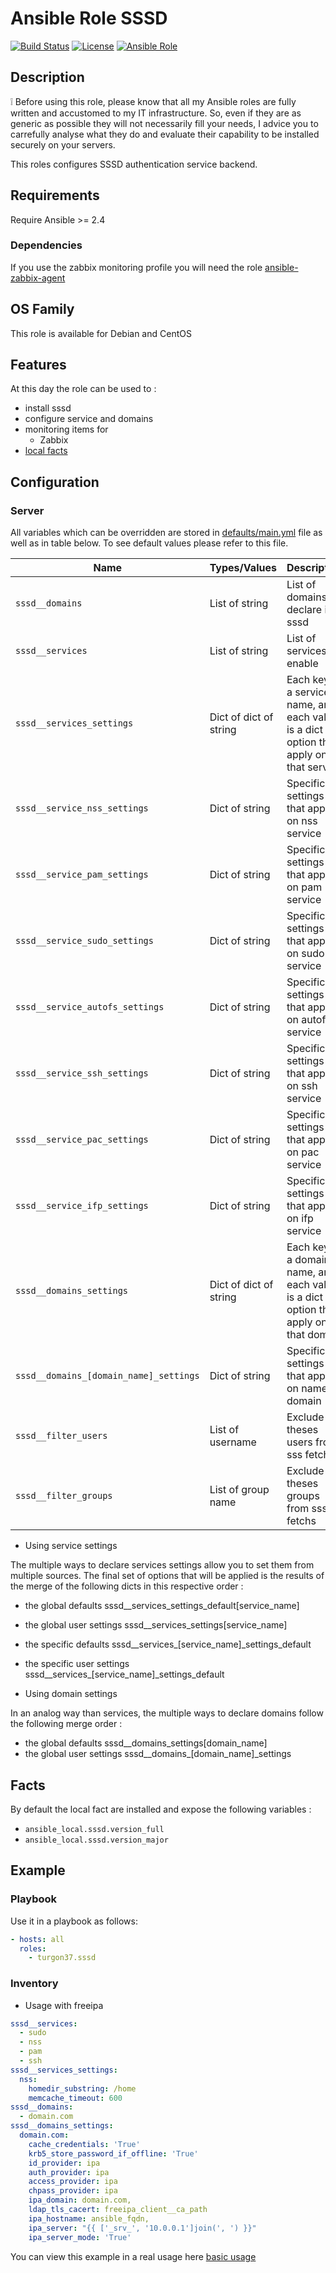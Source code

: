 # Ansible Role SSSD

[![Build Status](https://travis-ci.org/Turgon37/ansible-sssd.svg?branch=master)](https://travis-ci.org/Turgon37/ansible-sssd)
[![License](https://img.shields.io/badge/license-MIT%20License-brightgreen.svg)](https://opensource.org/licenses/MIT)
[![Ansible Role](https://img.shields.io/badge/ansible%20role-Turgon37.sssd-blue.svg)](https://galaxy.ansible.com/Turgon37/sssd/)

## Description

:grey_exclamation: Before using this role, please know that all my Ansible roles are fully written and accustomed to my IT infrastructure. So, even if they are as generic as possible they will not necessarily fill your needs, I advice you to carrefully analyse what they do and evaluate their capability to be installed securely on your servers.

This roles configures SSSD authentication service backend.

## Requirements

Require Ansible >= 2.4

### Dependencies

If you use the zabbix monitoring profile you will need the role [ansible-zabbix-agent](https://github.com/Turgon37/ansible-zabbix-agent)

## OS Family

This role is available for Debian and CentOS

## Features

At this day the role can be used to :

* install sssd
* configure service and domains
* monitoring items for
  * Zabbix
* [local facts](#facts)

## Configuration

### Server

All variables which can be overridden are stored in [defaults/main.yml](defaults/main.yml) file as well as in table below. To see default values please refer to this file.

| Name                                   | Types/Values           | Description                                                                              |
| ---------------------------------------|------------------------| ---------------------------------------------------------------------------------------- |
| `sssd__domains`                        | List of string         | List of domains to declare in sssd                                                       |
| `sssd__services`                       | List of string         | List of services to enable                                                               |
| `sssd__services_settings`              | Dict of dict of string | Each key is a service name, and each value is a dict of option that apply on that service|
| `sssd__service_nss_settings`           | Dict of string         | Specific settings that apply on nss service                                              |
| `sssd__service_pam_settings`           | Dict of string         | Specific settings that apply on pam service                                              |
| `sssd__service_sudo_settings`          | Dict of string         | Specific settings that apply on sudo service                                             |
| `sssd__service_autofs_settings`         | Dict of string         | Specific settings that apply on autofs service                                           |
| `sssd__service_ssh_settings`           | Dict of string         | Specific settings that apply on ssh service                                              |
| `sssd__service_pac_settings`           | Dict of string         | Specific settings that apply on pac service                                              |
| `sssd__service_ifp_settings`           | Dict of string         | Specific settings that apply on ifp service                                              |
| `sssd__domains_settings`               | Dict of dict of string | Each key is a domain name, and each value is a dict of option that apply on that domain  |
| `sssd__domains_[domain_name]_settings` | Dict of string         | Specific settings that apply on named domain                                             |
| `sssd__filter_users`                   | List of username       | Exclude theses users from sss fetchs                                                     |
| `sssd__filter_groups`                  | List of group name     | Exclude theses groups from sss fetchs                                                    |

* Using service settings

The multiple ways to declare services settings allow you to set them from multiple sources.
The final set of options that will be applied is the results of the merge of the following dicts in this respective order :

* the global defaults sssd__services_settings_default[service_name]
* the global user settings sssd__services_settings[service_name]
* the specific defaults sssd__services_[service_name]_settings_default
* the specific user settings sssd__services_[service_name]_settings_default

* Using domain settings

In an analog way than services, the multiple ways to declare domains follow the following merge order :

* the global defaults sssd__domains_settings[domain_name]
* the global user settings sssd__domains_[domain_name]_settings

## Facts

By default the local fact are installed and expose the following variables :

* ```ansible_local.sssd.version_full```
* ```ansible_local.sssd.version_major```

## Example

### Playbook

Use it in a playbook as follows:

```yaml
- hosts: all
  roles:
    - turgon37.sssd
```

### Inventory

* Usage with freeipa

```yaml
sssd__services:
  - sudo
  - nss
  - pam
  - ssh
sssd__services_settings:
  nss:
    homedir_substring: /home
    memcache_timeout: 600
sssd__domains:
  - domain.com
sssd__domains_settings:
  domain.com:
    cache_credentials: 'True'
    krb5_store_password_if_offline: 'True'
    id_provider: ipa
    auth_provider: ipa
    access_provider: ipa
    chpass_provider: ipa
    ipa_domain: domain.com,
    ldap_tls_cacert: freeipa_client__ca_path
    ipa_hostname: ansible_fqdn,
    ipa_server: "{{ ['_srv_', '10.0.0.1']join(', ') }}"
    ipa_server_mode: 'True'
```

You can view this example in a real usage here [basic usage](https://github.com/Turgon37/ansible-freeipa-client/blob/master/tasks/configure.yml)
